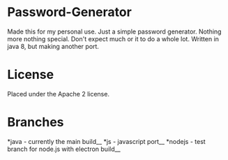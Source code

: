 # Password-Generator
Made this for my personal use. Just a simple password generator. Nothing more nothing special.
Don't expect much or it to do a whole lot. Written in java 8, but making another port.

# License
Placed under the Apache 2 license.

# Branches
*java - currently the main build__
*js - javascript port__
*nodejs - test branch for node.js with electron build__